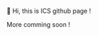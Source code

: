 👋 Hi, this is ICS github page !

More comming soon !

<!---
TeamICSTECHNOS/TeamICSTECHNOS is a ✨ special ✨ repository because its `README.md` (this file) appears on your GitHub profile.
You can click the Preview link to take a look at your changes.
--->
